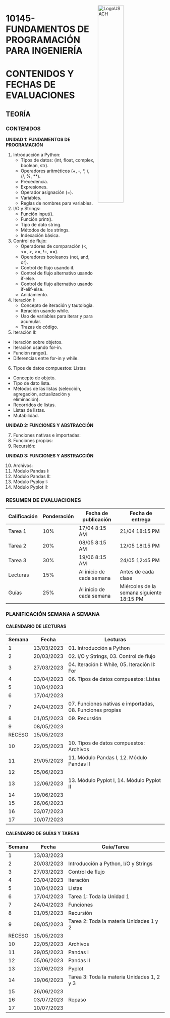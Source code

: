 <p><img src="https://progra-fing-usach.github.io/IMGs/logo-fing.png" alt="LogoUSACH" width="40%" align="right" hspace="10px" vspace="0px"></p>

# 10145- FUNDAMENTOS DE PROGRAMACIÓN PARA INGENIERÍA

# CONTENIDOS Y FECHAS DE EVALUACIONES

## TEORÍA 

### CONTENIDOS
 
**UNIDAD 1: FUNDAMENTOS DE PROGRAMACIÓN**
1. Introducción a Python:
    * Tipos de datos: (int, float, complex, boolean, str).
    * Operadores aritméticos (+, -, *, /, //, %, **).
    * Precedencia.
    * Expresiones.
    * Operador asignación (=). 
    * Variables.
    * Reglas de nombres para variables.
2. I/O y Strings:
    * Función input().
    * Función print().
    * Tipo de dato string.
    * Métodos de los strings.
    * Indexación básica.
3. Control de flujo:
    * Operadores de comparación (<, <=, >, >=, !=, ==).
    * Operadores booleanos (not, and, or).
    * Control de flujo usando if.
    * Control de flujo alternativo usando if-else.
    * Control de flujo alternativo usando if-elif-else.
    * Anidamiento.
4. Iteración I:
    * Concepto de iteración y tautología.
    * Iteración usando while.
    * Uso de variables para iterar y para acumular.
    * Trazas de código.
5. Iteración II:
  * Iteración sobre objetos.
  * Iteración usando for-in.
  * Función range().
  * Diferencias entre for-in y while.
6.  Tipos de datos compuestos: Listas
  * Concepto de objeto.
  * Tipo de dato lista.
  * Métodos de las listas (selección, agregación, actualización y eliminación).
  * Recorridos de listas.
  * Listas de listas.
  * Mutabilidad.

**UNIDAD 2: FUNCIONES Y ABSTRACCIÓN**

7. Funciones nativas e importadas:
8. Funciones propias:
9. Recursión:

**UNIDAD 3: FUNCIONES Y ABSTRACCIÓN**

10. Archivos:
11. Módulo Pandas I:
12. Módulo Pandas II:
13. Módulo Pyploy I:
14. Módulo Pyplot II:



### RESUMEN DE EVALUACIONES

|Calificación| Ponderación | Fecha de publicación | Fecha de entrega |
| ------ | ------| ------- |------- |
|Tarea 1| 10%| 17/04 8:15 AM| 21/04 18:15 PM |
|Tarea 2| 20%| 08/05 8:15 AM| 12/05 18:15 PM |
|Tarea 3| 30%| 19/06 8:15 AM| 24/05  12:45 PM|
|Lecturas| 15%| Al inicio de cada semana| Antes de cada clase |
|Guías| 25%| Al inicio de cada semana| Miércoles de la semana siguiente 18:15 PM |




### PLANIFICACIÓN SEMANA A SEMANA

#### CALENDARIO DE LECTURAS

| Semana      | Fecha      | Lecturas |
| ------ | ---------- | ------------------------------ |
| 1      | 13/03/2023 | 01. Introducción a Python | 
| 2      | 20/03/2023 | 02. I/O y Strings, 03. Control de flujo |
| 3      | 27/03/2023 | 04. Iteración I: While, 05. Iteración II: For |
| 4      | 03/04/2023 | 06. Tipos de datos compuestos: Listas|
| 5      | 10/04/2023 |  |
| 6      | 17/04/2023 | |
| 7      | 24/04/2023 | 07. Funciones nativas e importadas, 08. Funciones propias |
| 8      | 01/05/2023 | 09. Recursión |
| 9      | 08/05/2023 |  |
| RECESO | 15/05/2023 |  |
| 10     | 22/05/2023 | 10. Tipos de datos compuestos: Archivos   |
| 11     | 29/05/2023 | 11. Módulo Pandas I, 12. Módulo Pandas II |
| 12     | 05/06/2023 |  |
| 13     | 12/06/2023 | 13. Módulo Pyplot I, 14. Módulo Pyplot II |
| 14     | 19/06/2023 |  |
| 15     | 26/06/2023 |  |
| 16     | 03/07/2023 |  |
| 17     | 10/07/2023 |   |



#### CALENDARIO DE GUÍAS Y TAREAS
| Semana      | Fecha      | Guía/Tarea                   |
| ------ | ---------- | ------------------------------ |
| 1      | 13/03/2023 | | 
| 2      | 20/03/2023 | Introducción a Python, I/O y Strings |
| 3      | 27/03/2023 | Control de flujo |
| 4      | 03/04/2023 | Iteración  |
| 5      | 10/04/2023 |  Listas |
| 6      | 17/04/2023 |  Tarea 1: Toda la Unidad 1|
| 7      | 24/04/2023 | Funciones |
| 8      | 01/05/2023 | Recursión                        |
| 9      | 08/05/2023 | Tarea 2: Toda la materia Unidades 1 y 2|
| RECESO | 15/05/2023 |  |
| 10     | 22/05/2023 | Archivos   |
| 11     | 29/05/2023 | Pandas I |
| 12     | 05/06/2023 | Pandas II  |
| 13     | 12/06/2023 | Pyplot |
| 14     | 19/06/2023 |  Tarea 3: Toda la materia Unidades 1, 2 y 3 |
| 15     | 26/06/2023 |  |
| 16     | 03/07/2023 | Repaso |
| 17     | 10/07/2023 |  |





